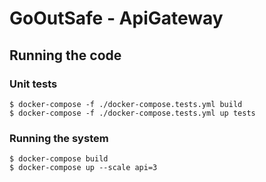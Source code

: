 # GoOutSafe - ApiGateway

## Running the code

### Unit tests

```
$ docker-compose -f ./docker-compose.tests.yml build
$ docker-compose -f ./docker-compose.tests.yml up tests
```

### Running the system

```
$ docker-compose build
$ docker-compose up --scale api=3
```

